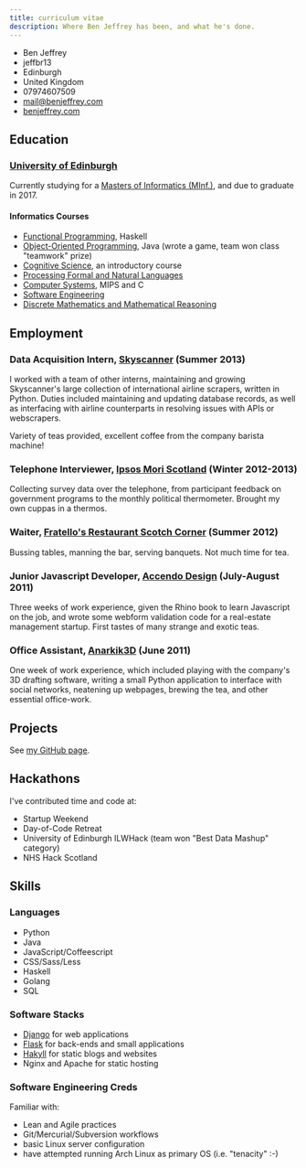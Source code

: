 ```yaml
---
title: curriculum vitae
description: Where Ben Jeffrey has been, and what he's done.
---
```


<aside class="right">
    <ul class="vcard">
      <li class="fn">Ben Jeffrey</li>
      <li class="nickname">jeffbr13</li>
      <li class="locality">Edinburgh</li>
      <li class="country-name">United Kingdom</li>
      <li class="tel">07974607509</li>
      <li><a href="mailto:mail@benjeffrey.com" class="email">mail@benjeffrey.com</a></li>
      <li><a class="url" href="https://benjeffrey.com">benjeffrey.com</a></li>
    </ul>
</aside>

Education
---------

### [University of Edinburgh](http://www.ed.ac.uk)

Currently studying for a [Masters of Informatics (MInf.)][minf], and due to graduate in 2017.

#### Informatics Courses

- [Functional Programming](http://www.inf.ed.ac.uk/teaching/courses/inf1-fp), Haskell
- [Object-Oriented Programming](http://www.inf.ed.ac.uk/teaching/courses/inf1-op), Java (wrote a game, team won class "teamwork" prize)
- [Cognitive Science](http://www.inf.ed.ac.uk/teaching/courses/inf1-cg), an introductory course
- [Processing Formal and Natural Languages](http://www.inf.ed.ac.uk/teaching/courses/inf2a/)
- [Computer Systems](http://www.inf.ed.ac.uk/teaching/courses/inf2c-cs/), MIPS and C
- [Software Engineering](http://www.inf.ed.ac.uk/teaching/courses/inf2c-se/)
- [Discrete Mathematics and Mathematical Reasoning](http://www.inf.ed.ac.uk/teaching/courses/dmmr/)


Employment
----------

### Data Acquisition Intern, [Skyscanner](http://skyscanner.net) (Summer 2013)

I worked with a team of other interns, maintaining and growing Skyscanner's
large collection of international airline scrapers, written in Python.
Duties included maintaining and updating database records, as well as
interfacing with airline counterparts in resolving issues with APIs or
webscrapers.

Variety of teas provided, excellent coffee from the company barista machine!

### Telephone Interviewer, [Ipsos Mori Scotland](http://www.ipsos-mori.com/offices/scotland.aspx) (Winter 2012-2013)

Collecting survey data over the telephone, from participant feedback on
government programs to the monthly political thermometer. Brought my own
cuppas in a thermos.

### Waiter, [Fratello's Restaurant Scotch Corner](http://www.fratellosscotchcorner.co.uk/) (Summer 2012)

Bussing tables, manning the bar, serving banquets. Not much time for tea.

### Junior Javascript Developer, [Accendo Design](http://www.accendodesign.com/) (July-August 2011)

Three weeks of work experience, given the Rhino book to learn Javascript
on the job, and wrote some webform validation code for a real-estate management
startup. First tastes of many strange and exotic teas.

### Office Assistant, [Anarkik3D](http://www.anarkik3d.co.uk/) (June 2011)

One week of work experience, which included
playing with the company's 3D drafting software, writing
a small Python application to interface with social networks,
neatening up webpages, brewing the tea, and other essential
office-work.


Projects
--------

See [my GitHub page](https://github.com/jeffbr13?tab=repositories).

Hackathons
----------

I've contributed time and code at:

* Startup Weekend
* Day-of-Code Retreat
* University of Edinburgh ILWHack (team won "Best Data Mashup" category)
* NHS Hack Scotland

Skills
------
### Languages

- Python
- Java
- JavaScript/Coffeescript
- CSS/Sass/Less
- Haskell
- Golang
- SQL

### Software Stacks

- [Django][] for web applications
- [Flask][] for back-ends and small applications
- [Hakyll][] for static blogs and websites
- Nginx and Apache for static hosting

### Software Engineering Creds

Familiar with:

- Lean and Agile practices
- Git/Mercurial/Subversion workflows
- basic Linux server configuration
- have attempted running Arch Linux as primary OS (i.e. "tenacity" :-)

<!-- links -->

[minf]: http://www.inf.ed.ac.uk/student-services/teaching-organisation/taught-course-information/degree-programmes/master-of-informatics
[Flask]: http://flask.pocoo.org/
[Hakyll]: http://jaspervdj.be/hakyll/
[flickr]: http://www.flickr.com/photos/jeffbr13/sets
[Django]: https://www.djangoproject.com/
